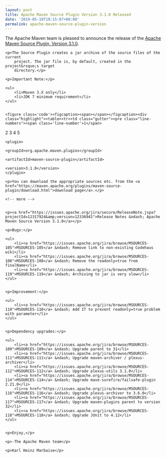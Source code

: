 ```yaml
---
layout: post
title: Apache Maven Source Plugin Version 3.1.0 Released
date: '2019-05-19T19:15:07+00:00'
permalink: apache-maven-source-plugin-version
---
```

<div class="entry-content"><p>The Apache Maven team is pleased to announce the release of the
    <a href="https://maven.apache.org/plugins/maven-source-plugin/">Apache Maven Source Plugin, Version 3.1.0</a>.</p>

    <p>The Source Plugin creates a jar archive of the source files of the current
        project. The jar file is, by default, created in the project&rsquo;s target
        directory.</p>

    <p>Important Note:</p>

    <ul>
        <li>Maven 3.X only</li>
        <li>JDK 7 minimum requirement</li>
    </ul>


    <figure class='code'><figcaption><span></span></figcaption><div class="highlight"><table><tr><td class="gutter"><pre class="line-numbers"><span class='line-number'>1</span>
<span class='line-number'>2</span>
<span class='line-number'>3</span>
<span class='line-number'>4</span>
<span class='line-number'>5</span>
</pre></td><td class='code'><pre><code class='xml'><span class='line'><span class="nt">&lt;plugin&gt;</span>
</span><span class='line'>  <span class="nt">&lt;groupId&gt;</span>org.apache.maven.plugins<span class="nt">&lt;/groupId&gt;</span>
</span><span class='line'>  <span class="nt">&lt;artifactId&gt;</span>maven-source-plugin<span class="nt">&lt;/artifactId&gt;</span>
</span><span class='line'>  <span class="nt">&lt;version&gt;</span>3.1.0<span class="nt">&lt;/version&gt;</span>
</span><span class='line'><span class="nt">&lt;/plugin&gt;</span>
</span></code></pre></td></tr></table></div></figure>


    <p>You can download the appropriate sources etc. from the <a href="https://maven.apache.org/plugins/maven-source-plugin/download.html">download page</a>.</p>

    <!-- more -->


    <p><a href="https://issues.apache.org/jira/secure/ReleaseNote.jspa?projectId=12317924&amp;version=12336941">Release Notes &ndash; Apache Maven Source Version 3.1.0</a></p>

    <p>Bugs:</p>

    <ul>
        <li><a href="https://issues.apache.org/jira/browse/MSOURCES-105">MSOURCES-105</a> &ndash; Remove link to non-existing Codehaus wiki</li>
        <li><a href="https://issues.apache.org/jira/browse/MSOURCES-108">MSOURCES-108</a> &ndash; Remove the readonly=true from finalName</li>
        <li><a href="https://issues.apache.org/jira/browse/MSOURCES-119">MSOURCES-119</a> &ndash; Archiving to jar is very slow</li>
    </ul>


    <p>Improvement:</p>

    <ul>
        <li><a href="https://issues.apache.org/jira/browse/MSOURCES-110">MSOURCES-110</a> &ndash; Add IT to prevent readonly=true problem with parameter</li>
    </ul>


    <p>Dependency upgrades:</p>

    <ul>
        <li><a href="https://issues.apache.org/jira/browse/MSOURCES-109">MSOURCES-109</a> &ndash; Upgrade parent to 31</li>
        <li><a href="https://issues.apache.org/jira/browse/MSOURCES-111">MSOURCES-111</a> &ndash; Upgrade maven-archiver / plexus-archiver</li>
        <li><a href="https://issues.apache.org/jira/browse/MSOURCES-112">MSOURCES-112</a> &ndash; Upgrade plexus-utils 3.1.0</li>
        <li><a href="https://issues.apache.org/jira/browse/MSOURCES-114">MSOURCES-114</a> &ndash; Upgrade mave-surefire/failsafe-plugin 2.21.0</li>
        <li><a href="https://issues.apache.org/jira/browse/MSOURCES-116">MSOURCES-116</a> &ndash; Upgrade plexus-archiver to 3.6.0</li>
        <li><a href="https://issues.apache.org/jira/browse/MSOURCES-117">MSOURCES-117</a> &ndash; Upgrade maven-plugins parent to version 32</li>
        <li><a href="https://issues.apache.org/jira/browse/MSOURCES-118">MSOURCES-118</a> &ndash; Upgrade JUnit to 4.12</li>
    </ul>


    <p>Enjoy,</p>

    <p>-The Apache Maven team</p>

    <p>Karl Heinz Marbaise</p>
</div>

